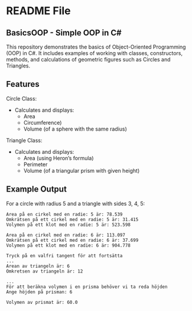 # README File
## BasicsOOP - Simple OOP in C#
This repository demonstrates the basics of Object-Oriented Programming (OOP) in C#. It includes examples of working with classes, constructors, methods, and calculations of geometric figures such as Circles and Triangles.

## Features
Circle Class:
- Calculates and displays:
  - Area
  - Circumference)
  - Volume (of a sphere with the same radius)

Triangle Class:
 - Calculates and displays:
   - Area (using Heron’s formula)
   - Perimeter
   - Volume (of a triangular prism with given height)

## Example Output
For a circle with radius 5 and a triangle with sides 3, 4, 5:

```console
Area på en cirkel med en radie: 5 är: 78.539
Omkrätsen på ett cirkel med en radie: 5 är: 31.415
Volymen på ett klot med en radie: 5 är: 523.598

Area på en cirkel med en radie: 6 är: 113.097
Omkrätsen på ett cirkel med en radie: 6 är: 37.699
Volymen på ett klot med en radie: 6 är: 904.778

Tryck på en valfri tangent för att fortsätta
...
Arean av triangeln är: 6
Omkretsen av triangeln är: 12

...
För att beräkna volymen i en prisma behöver vi ta reda höjden
Ange höjden på prisman: 6

Volymen av prismat är: 60.0
```
